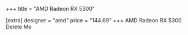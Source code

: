 +++
title = "AMD Radeon RX 5300"

[extra]
designer = "amd"
price = "144.69"
+++
AMD Radeon RX 5300 Delete Me
<!-- more -->
